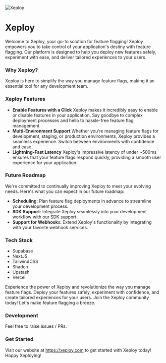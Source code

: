 ![Xeploy](https://raw.githubusercontent.com/anishsrinivasan/xeploy/bd783da2bfcd676b2c9f97ea62bf05e5e66834bb/app/opengraph-image.png)

# Xeploy

Welcome to Xeploy, your go-to solution for feature flagging! Xeploy empowers you to take control of your application's destiny with feature flagging. Our platform is designed to help you deploy new features safely, experiment with ease, and deliver tailored experiences to your users.

### Why Xeploy?
Xeploy is here to simplify the way you manage feature flags, making it an essential tool for any development team.

### Xeploy Features
- **Enable Features with a Click**
Xeploy makes it incredibly easy to enable or disable features in your application. Say goodbye to complex deployment processes and hello to hassle-free feature flag management.
- **Multi-Environment Support**
Whether you're managing feature flags for development, staging, or production environments, Xeploy provides a seamless experience. Switch between environments with confidence and ease.
- **Lightning-Fast Latency**
Xeploy's impressive latency of under ~500ms ensures that your feature flags respond quickly, providing a smooth user experience for your application.



### Future Roadmap
We're committed to continually improving Xeploy to meet your evolving needs. Here's what you can expect in our future roadmap:

- **Scheduling**: Plan feature flag deployments in advance to streamline your development process.
- **SDK Support**: Integrate Xeploy seamlessly into your development workflow with our SDK support.
- **Support for Webhook**s: Extend Xeploy's functionality by integrating with your favorite webhook services.

### Tech Stack
- Supabase
- NextJS
- TailwindCSS
- Shadcn
- Upstash
- Vercel


Experience the power of Xeploy and revolutionize the way you manage feature flags. Deploy your features safely, experiment with confidence, and create tailored experiences for your users. Join the Xeploy community today! Let's make feature flagging a breeze.

### Development
Feel free to raise issues / PRs. 

### Get Started
Visit our website at https://xeploy.com to get started with Xeploy today! Happy Xeploying!
